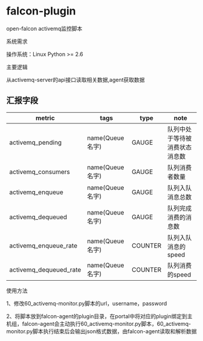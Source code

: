# falcon-plugin
open-falcon activemq监控脚本

系统需求

操作系统：Linux Python >= 2.6

主要逻辑

从activemq-server的api接口读取相关数据,agent获取数据

汇报字段
--------------------------------
| metric |  tags | type | note |
|--------|-------|------|------|
|activemq_pending|name(Queue名字)|GAUGE|队列中处于等待被消费状态消息数|
|activemq_consumers|name(Queue名字)|GAUGE|队列消费者数量|
|activemq_enqueue|name(Queue名字)|GAUGE|队列入队消息总数|
|activemq_dequeued|name(Queue名字)|GAUGE|队列完成消费的消息数|
|activemq_enqueue_rate|name(Queue名字)|COUNTER|队列入队消息的speed|
|activemq_dequeued_rate|name(Queue名字)|COUNTER|队列消费的speed|

使用方法

1、修改60_activemq-monitor.py脚本的url，username，password

2、将脚本放到falcon-agent的plugin目录，在portal中将对应的plugin绑定到主机组，falcon-agent会主动执行60_activemq-monitor.py脚本，60_activemq-monitor.py脚本执行结束后会输出json格式数据，由falcon-agent读取和解析数据

